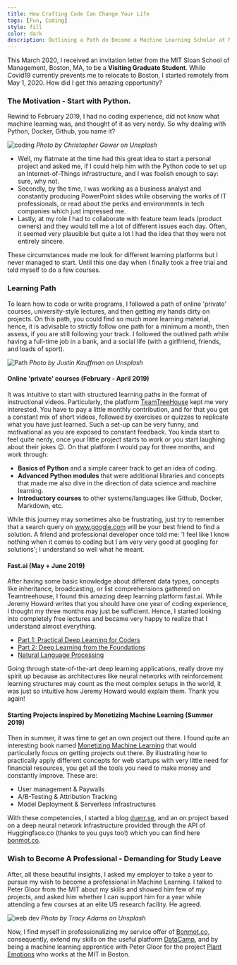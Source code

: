 ```yaml
---
title: How Crafting Code Can Change Your Life
tags: [Fun, Coding]
style: fill
color: dark
description: Outlining a Path do Become a Machine Learning Scholar at MIT.
---
```

This March 2020, I received an invitation letter from the MIT Sloan School of Management, Boston, MA, to be a __Visiting Graduate Student__.
While Covid19 currently prevents me to relocate to Boston, I started remotely from May 1, 2020. How did I get this amazing opportunity?

### The Motivation - Start with Python.

Rewind to February 2019, I had no coding experience, did not know what machine learning was, and thought of it as very nerdy. So why dealing with Python, Docker, Github, you name it?

![coding](https://images.unsplash.com/photo-1498050108023-c5249f4df085?ixlib=rb-1.2.1&ixid=eyJhcHBfaWQiOjEyMDd9&auto=format&fit=crop&w=1052&q=80)
*Photo by Christopher Gower on Unsplash*

- Well, my flatmate at the time had this great idea to start a personal project and asked me, if I could help him with the Python code to set up an Internet-of-Things infrastructure, and I was foolish enough to say: sure, why not.
- Secondly, by the time, I was working as a business analyst and constantly producing PowerPoint slides while observing the works of IT professionals, or read about the perks and environments in tech companies which just impressed me.
- Lastly, at my role I had to collaborate with feature team leads (product owners) and they would tell me a lot of different issues each day. Often, it seemed very plausible but quite a lot I had the idea that they were not entirely sincere.

These circumstances made me look for different learning platforms but I never managed to start. Until this one day when I finally took a free trial and told myself to do a few courses.

### Learning Path

To learn how to code or write programs, I followed a path of online 'private' courses, university-style lectures, and then getting my hands dirty on projects. On this path, you could find so much more learning material, hence, it is advisable to strictly follow one path for a minimum a month, then assess, if you are still following your track. I followed the outlined path while having a full-time job in a bank, and a social life (with a girlfriend, friends, and loads of sport).

![Path](https://images.unsplash.com/photo-1510797215324-95aa89f43c33?ixlib=rb-1.2.1&ixid=eyJhcHBfaWQiOjEyMDd9&auto=format&fit=crop&w=675&q=80)
*Photo by Justin Kauffman on Unsplash*

#### Online 'private' courses (February - April 2019)

It was intuitive to start with structured learning paths in the format of instructional videos. Particularly, the platform [TeamTreeHouse](https://www.teamtreehouse.com) kept me very interested. You have to pay a little monthly contribution, and for that you get a constant mix of short videos, followed by exercises or quizzes to replicate what you have just learned. Such a set-up can be very funny, and motivational as you are exposed to constant feedback.
You kinda start to feel quite nerdy, once your little project starts to work or you start laughing about their jokes :wink:.
On that platform I would pay for three months, and work through:
- __Basics of Python__ and a simple career track to get an idea of coding.
- __Advanced Python modules__ that were additional libraries and concepts that made me also dive in the direction of data science and machine learning.
- __Introductory courses__ to other systems/languages like Github, Docker, Markdown, etc.

While this journey may sometimes also be frustrating, just try to remember that a search query on www.google.com will be your best friend to find a solution. A friend and professional developer once told me: 'I feel like I know nothing when it comes to coding but I am very very good at googling for solutions'; I understand so well what he meant.

#### Fast.ai (May + June 2019)


After having some basic knowledge about different data types, concepts like inheritance, broadcasting, or list comprehensions gathered on Teamtreehouse, I found this amazing deep learning platform fast.ai. While Jeremy Howard writes that you should have one year of coding experience, I thought my three months may just be sufficient. Hence, I started looking into completely free lectures and became very happy to realize that I understand almost everything.  

- [Part 1: Practical Deep Learning for Coders](https://course.fast.ai/)
- [Part 2: Deep Learning from the Foundations](https://course.fast.ai/part2)
- [Natural Language Processing](https://www.fast.ai/2019/07/08/fastai-nlp/)

Going through state-of-the-art deep learning applications, really drove my spirit up because as architectures like neural networks with reinforcement learning structures may count as the most complex setups in the world, it was just so intuitive how Jeremy Howard would explain them. Thank you again!

#### Starting Projects inspired by Monetizing Machine Learning (Summer 2019)

Then in summer, it was time to get an own project out there. I found quite an interesting book named [Monetizing Machine Learning](https://www.amazon.de/Monetizing-Machine-Learning-Applications-Serverless/dp/1484238729) that would particularly focus on getting projects out there. By illustrating how to practically apply different concepts for web startups with very little need for financial resources, you get all the tools you need to make money and constantly improve. These are:

- User management & Paywalls
- A/B-Testing & Attribution Tracking
- Model Deployment & Serverless Infrastructures

With these competencies, I started a blog [duerr.se](www.duerr.se), and an on project based on a deep neural network infrastructure provided through the API of Huggingface.co (thanks to you guys too!) which you can find here [bonmot.co](https://www.bonmot.co).

### Wish to Become A Professional - Demanding for Study Leave

After, all these beautiful insights, I asked my employer to take a year to pursue my wish to become a professional in Machine Learning. I talked to Peter Gloor from the MIT about my skills and showed him few of my projects, and asked him whether I can support him for a year while attending a few courses at an elite US research facility. He agreed.

![web dev](https://images.unsplash.com/photo-1543013309-0d1f4edeb868?ixlib=rb-1.2.1&ixid=eyJhcHBfaWQiOjEyMDd9&auto=format&fit=crop&w=723&q=80)
*Photo by Tracy Adams on Unsplash*

Now, I find myself in professionalizing my service offer of [Bonmot.co](www.bonmot.co), consequently, extend my skills on the useful platform [DataCamp](https://www.datacamp.com), and by being a machine learning apprentice with Peter Gloor for the project [Plant Emotions](https://plantions.github.io) who works at the MIT in Boston.

<script id="dsq-count-scr" src="//duerr.disqus.com/count.js" async></script>
